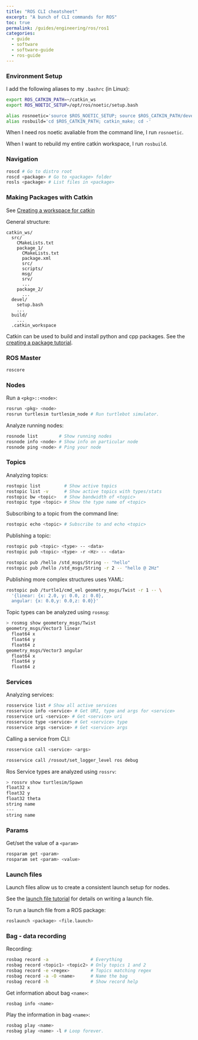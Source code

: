 ```yaml
---
title: "ROS CLI cheatsheet"
excerpt: "A bunch of CLI commands for ROS"
toc: true
permalink: /guides/engineering/ros/ros1
categories:
  - guide
  - software
  - software-guide
  - ros-guide
---
```


### Environment Setup

I add the following aliases to my `.bashrc` (in Linux):
```bash
export ROS_CATKIN_PATH=~/catkin_ws
export ROS_NOETIC_SETUP=/opt/ros/noetic/setup.bash

alias rosnoetic='source $ROS_NOETIC_SETUP; source $ROS_CATKIN_PATH/devel/setup.bash'
alias rosbuild='cd $ROS_CATKIN_PATH; catkin_make; cd -'
```

When I need ros noetic avaliable from the command line, I run `rosnoetic`.

When I want to rebuild my entire catkin workspace, I run `rosbuild`.


### Navigation

```sh
roscd # Go to distro root
roscd <package> # Go to <package> folder
rosls <package> # List files in <package>
```

### Making Packages with Catkin

See [Creating a workspace for catkin](http://wiki.ros.org/catkin/Tutorials/create_a_workspace)

General structure:

```
catkin_ws/
  src/
    CMakeLists.txt 
    package_1/
      CMakeLists.txt
      package.xml
      src/
      scripts/
      msg/
      srv/
      ...
    package_2/
      ...
  devel/
    setup.bash
    ...
  build/
    ...
  .catkin_workspace
```

Catkin can be used to build and install python and cpp packages. 
See the [creating a package tutorial](http://wiki.ros.org/ROS/Tutorials/CreatingPackage).

### ROS Master

```sh
roscore
```

### Nodes

Run a `<pkg>::<node>`:

```sh
rosrun <pkg> <node>
rosrun turtlesim turtlesim_node # Run turtlebot simulator.
```

Analyze running nodes:

```sh
rosnode list        # Show running nodes
rosnode info <node> # Show info on particular node
rosnode ping <node> # Ping your node
```

### Topics

Analyzing topics:

```sh
rostopic list         # Show active topics
rostopic list -v      # Show active topics with types/stats
rostopic bw <topic>   # Show bandwidth of <topic>
rostopic type <topic> # Show the type name of <topic>
```

Subscribing to a topic from the command line:

```sh
rostopic echo <topic> # Subscribe to and echo <topic>
```

Publishing a topic:

```sh
rostopic pub <topic> <type> -- <data>
rostopic pub <topic> <type> -r <Hz> -- <data>

rostopic pub /hello /std_msgs/String -- "hello"
rostopic pub /hello /std_msgs/String -r 2 -- "hello @ 2Hz"
```

Publishing more complex structures uses YAML:
```sh
rostopic pub /turtle1/cmd_vel geometry_msgs/Twist -r 1 -- \
  '{linear: {x: 2.0, y: 0.0, z: 0.0},
  angular: {x: 0.0,y: 0.0,z: 0.0}}'
```

Topic types can be analyzed using `rosmsg`:
```sh
> rosmsg show geometery_msgs/Twist
geometry_msgs/Vector3 linear
  float64 x
  float64 y
  float64 z
geometry_msgs/Vector3 angular
  float64 x
  float64 y
  float64 z
```

### Services

Analyzing services:
```sh
rosservice list # Show all active services
rosservice info <service> # Get URI, type and args for <service>
rosservice uri <service> # Get <service> uri
rosservice type <service> # Get <service> type
rosservice args <service> # Get <service> args
```

Calling a service from CLI:
```sh
rosservice call <service> <args>

rosservice call /rosout/set_logger_level ros debug
```

Ros Service types are analyzed using `rossrv`:
```sh
> rossrv show turtlesim/Spawn
float32 x
float32 y
float32 theta
string name
---
string name
```

### Params

Get/set the value of a `<param>`
```sh
rosparam get <param>
rosparam set <param> <value>
```

### Launch files

Launch files allow us to create a consistent launch setup for nodes.

See the [launch file tutorial](http://wiki.ros.org/ROS/Tutorials/UsingRqtconsoleRoslaunch#Using_roslaunch) for details on writing a launch file.

To run a launch file from a ROS package:

```sh
roslaunch <package> <file.launch>
```

### Bag - data recording

Recording:
```sh
rosbag record -a                # Everything
rosbag record <topic1> <topic2> # Only topics 1 and 2
rosbag record -e <regex>        # Topics matching regex
rosbag record -a -O <name>      # Name the bag
rosbag record -h                # Show record help
```

Get information about bag `<name>`:
```sh
rosbag info <name>
```

Play the information in bag `<name>`:
```sh
rosbag play <name>
rosbag play <name> -l # Loop forever.
```
